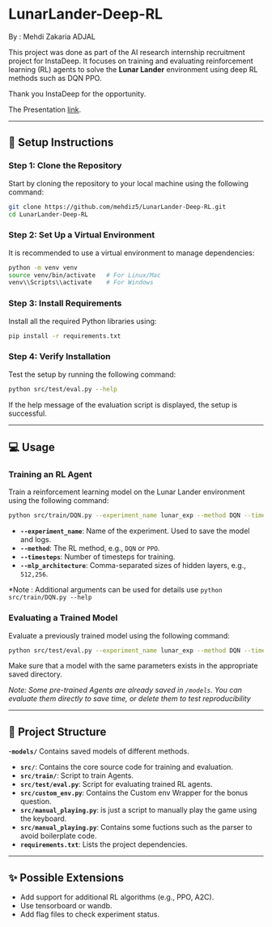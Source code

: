 # LunarLander-Deep-RL

By : Mehdi Zakaria ADJAL

This project was done as part of the AI research internship recruitment project for InstaDeep. It focuses on training and evaluating reinforcement learning (RL) agents to solve the **Lunar Lander** environment using deep RL methods such as DQN PPO.

Thank you InstaDeep for the opportunity.

The Presentation [link](https://docs.google.com/presentation/d/12JBan9MjeZCC9qPN_SgFjRRYjId87gnHq1UKuVIBQLs/edit?usp=sharing).

---

## 🚀 Setup Instructions

### Step 1: Clone the Repository
Start by cloning the repository to your local machine using the following command:
```bash
git clone https://github.com/mehdiz5/LunarLander-Deep-RL.git
cd LunarLander-Deep-RL
```

### Step 2: Set Up a Virtual Environment
It is recommended to use a virtual environment to manage dependencies:
```bash
python -m venv venv
source venv/bin/activate   # For Linux/Mac
venv\\Scripts\\activate    # For Windows
```

### Step 3: Install Requirements
Install all the required Python libraries using:
```bash
pip install -r requirements.txt
```

### Step 4: Verify Installation
Test the setup by running the following command:
```bash
python src/test/eval.py --help
```
If the help message of the evaluation script is displayed, the setup is successful.

---

## 💻 Usage

### Training an RL Agent
Train a reinforcement learning model on the Lunar Lander environment using the following command:
```bash
python src/train/DQN.py --experiment_name lunar_exp --method DQN --timesteps 1000000 --mlp_architecture 512,256 --batch_size 64
```

- **`--experiment_name`**: Name of the experiment. Used to save the model and logs.  
- **`--method`**: The RL method, e.g., `DQN` or `PPO`.  
- **`--timesteps`**: Number of timesteps for training.  
- **`--mlp_architecture`**: Comma-separated sizes of hidden layers, e.g., `512,256`.

*Note : Additional arguments can be used for details use `python src/train/DQN.py --help`

### Evaluating a Trained Model
Evaluate a previously trained model using the following command:
```bash
python src/test/eval.py --experiment_name lunar_exp --method DQN --timesteps 1000000 --mlp_architecture 512,256 --batch_size 64
```
Make sure that a model with the same parameters exists in the appropriate saved directory.

*Note: Some pre-trained Agents are already saved in `/models`. You can evaluate them directly to save time, or delete them to test reproducibility*

---

## 📂 Project Structure
-**`models/`** Contains saved models of different methods.
- **`src/`**: Contains the core source code for training and evaluation.
- **`src/train/`**: Script to train Agents.  
- **`src/test/eval.py`**: Script for evaluating trained RL agents.  
- **`src/custom_env.py`**: Contains the Custom env Wrapper for the bonus question.
- **`src/manual_playing.py`**: is just a script to manually play the game using the keyboard.
- **`src/manual_playing.py`**: Contains some fuctions such as the parser to avoid boilerplate code.
- **`requirements.txt`**: Lists the project dependencies.  

---

## ✨ Possible Extensions
- Add support for additional RL algorithms (e.g., PPO, A2C).
- Use tensorboard or wandb.
- Add flag files to check experiment status.
